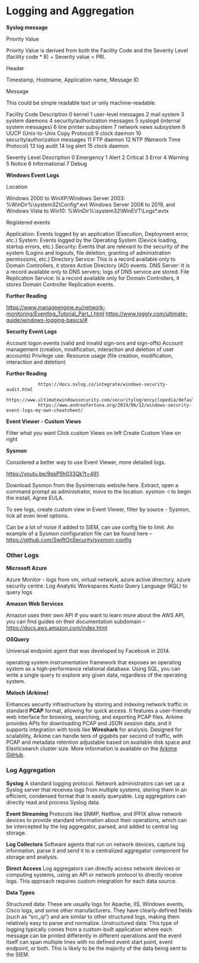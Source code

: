 # Logging and Aggregation

**Syslog message**

Priority Value
		
Priority Value is derived from both the Facility Code and the Severity Level
(facility code * 8) + Severity value = PRI.
			
Header
		
Timestamp, Hostname, Application name, Message ID
			 
Message
		
This could be simple readable text or only machine-readable.


Facility Code	Description
				0	kernel
				1	user-level messages
				2	mail system
				3	system daemons
				4	security/authorization messages
				5	syslogd (internal system messages)
				6	line printer subsystem
				7	network news subsystem
				8	UUCP (Unix-to-Unix Copy Protocol)
				9	clock daemon
				10	security/authorization messages
				11	FTP daemon
				12	NTP (Network Time Protocol)
				13	log audit
				14	log alert
				15	clock daemon

Severity Level	Description
				0	Emergency
				1	Alert
				2	Critical
				3	Error
				4	Warning
				5	Notice
				6	Informational
				7	Debug
				
**Windows Event Logs**

Location

Windows 2000 to WinXP/Windows Server 2003:
%WinDir%\system32\Config*.evt
Windows Server 2008 to 2019, and Windows Vista to Win10:
%WinDir%\system32\WinEVT\Logs*.evtx
		
Registered events
	
Application: Events logged by an application (Execution, Deployment error, etc.)
		System: Events logged by the Operating System (Device loading, startup errors, etc.)
		Security: Events that are relevant to the security of the system (Logins and logouts, file deletion, granting of administration permissions, etc.)
		Directory Service: This is a record available only to Domain Controllers, it stores Active Directory (AD) events.
		DNS Server: It is a record available only to DNS servers; logs of DNS service are stored.
		File Replication Service: Is a record available only for Domain Controllers, it stores Domain Controller Replication events.
		
**Further Reading**

https://www.manageengine.eu/network-monitoring/Eventlog_Tutorial_Part_I.html
https://www.loggly.com/ultimate-guide/windows-logging-basics/#
		
**Security Event Logs**
	
Account logon events (valid and invalid sign-ons and sign-offs)
Account management (creation, modification, interaction and deletion of user accounts)
Privilege use.
Resource usage (file creation, modification, interaction and deletion)
		
**Further Reading**
			
				https://docs.nxlog.co/integrate/windows-security-audit.html
				https://www.ultimatewindowssecurity.com/securitylog/encyclopedia/default.aspx
				https://www.andreafortuna.org/2019/06/12/windows-security-event-logs-my-own-cheatsheet/
				
**Event Viewer - Custom Views**
	
Filter what you want
Click custom Views on left
Create Custom View on right
		
				
**Sysmon**

Considered a better way to use Event Viewer, more detailed logs.	
	
https://youtu.be/9qsP5h033Qk?t=491.
	
Download Sysmon from the Sysinternals website here. Extract, open a command prompt as administrator, move to the location. sysmon -i to begin the install, Agree EULA.
	
To see logs, create custom view in Event Viewer, filter by source - Sysmon, tick all even level options.
	
Can be a lot of noise if added to SIEM, can use config file to limit. An example of a Sysmon configuration file can be found here – https://github.com/SwiftOnSecurity/sysmon-config
	
### Other Logs

**Microsoft Azure**

Azure Monitor - logs from vm, virtual network, azure active directory, azure security centre.
Log Analytic Workspaces
Kusto Query Language (KQL) to query logs
		
**Amazon Web Services**
	
Amazon uses their own API
If you want to learn more about the AWS API, you can find guides on their documentation subdomain – https://docs.aws.amazon.com/index.html
		
**OSQuery**
	
Universal endpoint agent that was developed by Facebook in 2014.
		
operating system instrumentation framework that exposes an operating system as a high-performance relational database. Using SQL, you can write a single query to explore any given data, regardless of the operating system.
		
	
**Moloch (Arkime)**
	
Enhances security infrastructure by storing and indexing network traffic in standard **PCAP** format, allowing for quick access. It features a user-friendly web interface for browsing, searching, and exporting PCAP files. Arkime provides APIs for downloading PCAP and JSON session data, and it supports integration with tools like **Wireshark** for analysis. Designed for scalability, Arkime can handle tens of gigabits per second of traffic, with PCAP and metadata retention adjustable based on available disk space and Elasticsearch cluster size. More information is available on the [Arkime GitHub](https://github.com/aol/moloch).
	
### Log Aggregation

**Syslog**
A standard logging protocol. Network administrators can set up a Syslog server that receives logs from multiple systems, storing them in an efficient, condensed format that is easily queryable. Log aggregators can directly read and process Syslog data.

**Event Streaming**
Protocols like SNMP, Netflow, and IPFIX allow network devices to provide standard information about their operations, which can be intercepted by the log aggregator, parsed, and added to central log storage.

**Log Collectors**
Software agents that run on network devices, capture log information, parse it and send it to a centralized aggregator component for storage and analysis.

**Direct Access**
Log aggregators can directly access network devices or computing systems, using an API or network protocol to directly receive logs. This approach requires custom integration for each data source.
	
**Data Types**
	
Structured data: These are usually logs for Apache, IIS, Windows events, Cisco logs, and some other manufacturers. They have clearly-defined fields (such as “src_ip“) and are similar to other structured logs, making them relatively easy to parse and normalize.
Unstructured data: This type of logging typically comes from a custom-built application where each message can be printed differently in different operations and the event itself can span multiple lines with no defined event start point, event endpoint, or both. This is likely to be the majority of the data being sent to the SIEM.
